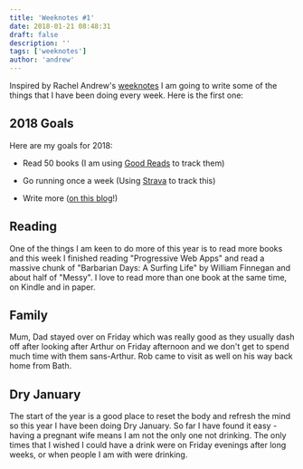 ```yaml
---
title: 'Weeknotes #1'
date: 2018-01-21 08:48:31
draft: false
description: ''
tags: ['weeknotes']
author: 'andrew'
---
```


Inspired by Rachel Andrew's [weeknotes](https://rachelandrew.co.uk/archives/2018/01/12/weeknotes-1/) I am going to write some of the things that I have been doing every week. Here is the first one:

## 2018 Goals

Here are my goals for 2018:

-   Read 50 books (I am using [Good Reads](https://www.goodreads.com/review/list/16479131-andrew?read_at=2018) to track them)

-   Go running once a week (Using [Strava](https://www.strava.com/athletes/115765) to track this)
-   Write more ([on this blog](/)!)

## Reading

One of the things I am keen to do more of this year is to read more books and this week I finished reading "Progressive Web Apps" and read a massive chunk of "Barbarian Days: A Surfing Life" by William Finnegan and about half of "Messy". I love to read more than one book at the same time, on Kindle and in paper.

## Family

Mum, Dad stayed over on Friday which was really good as they usually dash off after looking after Arthur on Friday afternoon and we don't get to spend much time with them sans-Arthur. Rob came to visit as well on his way back home from Bath.

## Dry January

The start of the year is a good place to reset the body and refresh the mind so this year I have been doing Dry January. So far I have found it easy - having a pregnant wife means I am not the only one not drinking. The only times that I wished I could have a drink were on Friday evenings after long weeks, or when people I am with were drinking.
